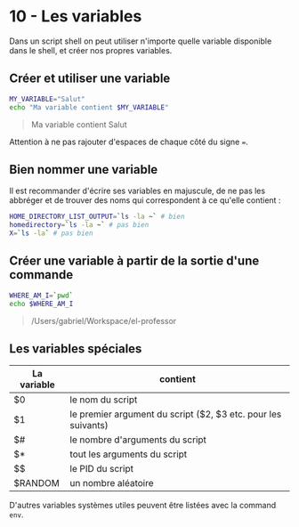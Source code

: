 # 10 - Les variables

Dans un script shell on peut utiliser n'importe quelle variable disponible dans le shell, et créer nos propres variables.

## Créer et utiliser une variable

```bash
MY_VARIABLE="Salut"
echo "Ma variable contient $MY_VARIABLE"
```
> Ma variable contient Salut

Attention à ne pas rajouter d'espaces de chaque côté du signe `=`.

## Bien nommer une variable

Il est recommander d'écrire ses variables en majuscule, de ne pas les abbréger et de trouver des noms qui correspondent à ce qu'elle contient :

```bash
HOME_DIRECTORY_LIST_OUTPUT=`ls -la ~` # bien
homedirectory=`ls -la ~` # pas bien
X=`ls -la` # pas bien
```

## Créer une variable à partir de la sortie d'une commande

```bash
WHERE_AM_I=`pwd`
echo $WHERE_AM_I
```
> /Users/gabriel/Workspace/el-professor

## Les variables spéciales

| La variable | contient |
| --- | --- |
| $0 | le nom du script |
| $1 | le premier argument du script ($2, $3 etc. pour les suivants) |
| $# | le nombre d'arguments du script |
| $* | tout les arguments du script |
| $$ | le PID du script |
| $RANDOM | un nombre aléatoire |

D'autres variables systèmes utiles peuvent être listées avec la command `env`.